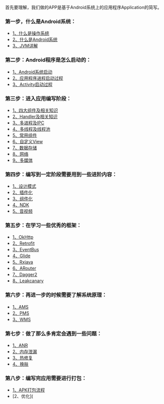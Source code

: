 首先要理解，我们做的APP是基于Android系统上的应用程序Application的简写。

### 第一步，什么是Android系统：

- [1、什么是操作系统](../main/1计算机基础/01操作系统/001操作系统概述.md)
- [2、什么是Android系统](../4Android/4.0Android概念/0001Android系统)
- [3、JVM详解](../3Java/0002JVM)

### 第二步：Android程序是怎么启动的：

- [1、Android系统启动]()
- [2、应用程序进程启动过程]()
- [3、Activity启动过程]()

### 第三步：进入应用编写阶段：

- [1、四大组件及相关知识]()
- [2、Handler及相关知识]()
- [3、多进程及IPC]()
- [4、多线程及线程池]()
- [5、常用组件]()
- [6、自定义View]()
- [7、数据存储]()
- [8、网络]()
- [9、多媒体]()

### 第四步：编写到一定阶段需要用到一些进阶内容：

- [1、设计模式]()
- [2、插件化]()
- [3、组件化]()
- [4、NDK]()
- [5、音视频]()

### 第五步：在学习一些优秀的框架：

- [1、OkHttp]()
- [2、Retrofit]()
- [3、EventBus]()
- [4、Glide]()
- [5、Rxjava]()
- [6、ARouter]()
- [7、Dagger2]()
- [8、Leakcanary]()

### 第六步：再进一步的时候需要了解系统原理：

- [1、AMS]()
- [2、PMS]()
- [3、WMS]()

### 第七步：做了那么多肯定会遇到一些问题：

- [1、ANR]()
- [2、内存泄漏]()
- [3、热修复]()
- [4、换肤]()

### 第八步：编写完应用需要进行打包：

- [1、APK打包流程]()
- [2、优化](